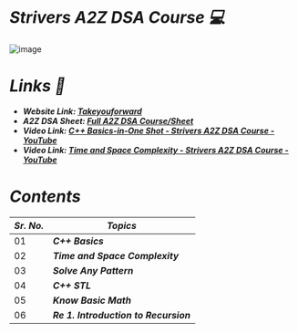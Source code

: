 # _Strivers A2Z DSA Course 💻_
![image](https://github.com/anupam-kumar-krishnan/A2Z-DSA/assets/69143883/1874fb38-c163-4bb9-a3ba-aeb335ca6781)

# _Links 🔗_
- _**Website Link: [Takeyouforward](https://takeuforward.org/)**_
- _**A2Z DSA Sheet: [Full A2Z DSA Course/Sheet](https://takeuforward.org/strivers-a2z-dsa-course/strivers-a2z-dsa-course-sheet-2/)**_
- _**Video Link: [C++ Basics-in-One Shot - Strivers A2Z DSA Course - YouTube](https://www.youtube.com/watch?v=EAR7De6Goz4)**_
- _**Video Link: [Time and Space Complexity - Strivers A2Z DSA Course - YouTube](https://www.youtube.com/watch?v=FPu9Uld7W-E&t=50s0)**_

# _Contents_

| _Sr. No._ | _Topics_ |
| ---- | ---- |
| 01 | _**C++ Basics**_ |
| 02 | _**Time and Space Complexity**_ |
| 03 | _**Solve Any Pattern**_ |
| 04 | _**C++ STL**_ |
| 05 | _**Know Basic Math**_ |
| 06 | _**Re 1. Introduction to Recursion**_ |
